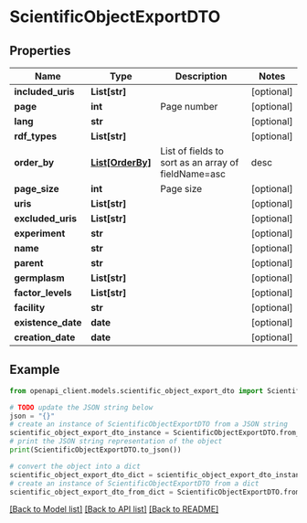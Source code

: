 # ScientificObjectExportDTO


## Properties

Name | Type | Description | Notes
------------ | ------------- | ------------- | -------------
**included_uris** | **List[str]** |  | [optional] 
**page** | **int** | Page number | [optional] 
**lang** | **str** |  | [optional] 
**rdf_types** | **List[str]** |  | [optional] 
**order_by** | [**List[OrderBy]**](OrderBy.md) | List of fields to sort as an array of fieldName&#x3D;asc|desc | [optional] 
**page_size** | **int** | Page size | [optional] 
**uris** | **List[str]** |  | [optional] 
**excluded_uris** | **List[str]** |  | [optional] 
**experiment** | **str** |  | [optional] 
**name** | **str** |  | [optional] 
**parent** | **str** |  | [optional] 
**germplasm** | **List[str]** |  | [optional] 
**factor_levels** | **List[str]** |  | [optional] 
**facility** | **str** |  | [optional] 
**existence_date** | **date** |  | [optional] 
**creation_date** | **date** |  | [optional] 

## Example

```python
from openapi_client.models.scientific_object_export_dto import ScientificObjectExportDTO

# TODO update the JSON string below
json = "{}"
# create an instance of ScientificObjectExportDTO from a JSON string
scientific_object_export_dto_instance = ScientificObjectExportDTO.from_json(json)
# print the JSON string representation of the object
print(ScientificObjectExportDTO.to_json())

# convert the object into a dict
scientific_object_export_dto_dict = scientific_object_export_dto_instance.to_dict()
# create an instance of ScientificObjectExportDTO from a dict
scientific_object_export_dto_from_dict = ScientificObjectExportDTO.from_dict(scientific_object_export_dto_dict)
```
[[Back to Model list]](../README.md#documentation-for-models) [[Back to API list]](../README.md#documentation-for-api-endpoints) [[Back to README]](../README.md)


